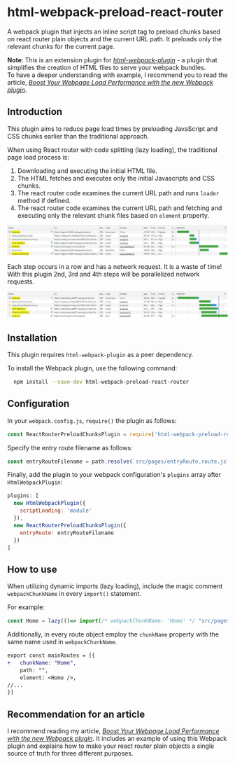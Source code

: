 # html-webpack-preload-react-router

A webpack plugin that injects an inline script tag to preload chunks based on react router plain objects and the current URL path. It preloads only the relevant chunks for the current page.

**Note**: This is an extension plugin for *[html-webpack-plugin](https://github.com/jantimon/html-webpack-plugin)* - a plugin that simplifies the creation of HTML files to serve your webpack bundles. <br>
To have a deeper understanding with example, I recommend you to read the article, [*Boost Your Webpage Load Performance with the new Webpack plugin*](https://dev.to/fogel/boost-your-webpage-load-performance-with-the-new-webpack-plugin-1kko).

## Introduction

This plugin aims to reduce page load times by preloading JavaScript and CSS chunks earlier than the traditional approach.

When using React router with code splitting (lazy loading), the traditional page load process is:
1. Downloading and executing the initial HTML file.
2. The HTML fetches and executes only the initial Javascripts and CSS chunks.
3. The react router code examines the current URL path and runs `loader` method if defined.
4. The react router code examines the current URL path and fetching and executing only the relevant chunk files based on `element` property.

![traditional way](images/regular-network-waterfall.jpg)

Each step occurs in a row and has a network request. It is a waste of time! With this plugin 2nd, 3rd and 4th steps will be parallelized network requests.

![parallelized way](images/preloading-network-waterfall.jpg)

## Installation

This plugin requires `html-webpack-plugin` as a peer dependency.

To install the Webpack plugin, use the following command:

```bash
  npm install --save-dev html-webpack-preload-react-router
```

## Configuration

In your `webpack.config.js`, `require()` the plugin as follows:

```js
const ReactRouterPreloadChunksPlugin = require('html-webpack-preload-react-router');
```

Specify the entry route filename as follows:

```js
const entryRouteFilename = path.resolve(`src/pages/entryRoute.route.js`);
```

Finally, add the plugin to your webpack configuration's `plugins` array after `HtmlWebpackPlugin`:

```js
plugins: [
  new HtmlWebpackPlugin({
    scriptLoading: 'module'
  }),
  new ReactRouterPreloadChunksPlugin({
    entryRoute: entryRouteFilename
  })
]
```

## How to use

When utilizing dynamic imports (lazy loading), include the magic comment `webpackChunkName` in every `import()` statement.

For example:

```js
const Home = lazy(()=> import(/* webpackChunkName: 'Home' */ "src/pages/Home"));
```

Additionally, in every route object employ the `chunkName` property with the same name used in `webpackChunkName`.

```diff
export const mainRoutes = [{
+   chunkName: "Home",
    path: "",
    element: <Home />,
//...
}]
```

## Recommendation for an article

I recommend reading my article, [*Boost Your Webpage Load Performance with the new Webpack plugin*](https://dev.to/fogel/boost-your-webpage-load-performance-with-the-new-webpack-plugin-1kko). It includes an example of using this Webpack plugin and explains how to make your react router plain objects a single source of truth for three different purposes.
